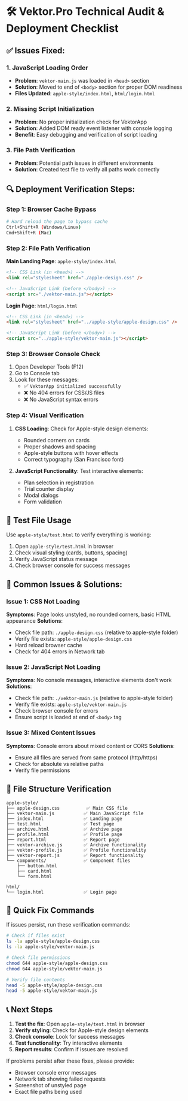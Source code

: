 # 🛠️ Vektor.Pro Technical Audit & Deployment Checklist

## ✅ **Issues Fixed:**

### 1. **JavaScript Loading Order**
- **Problem**: `vektor-main.js` was loaded in `<head>` section
- **Solution**: Moved to end of `<body>` section for proper DOM readiness
- **Files Updated**: `apple-style/index.html`, `html/login.html`

### 2. **Missing Script Initialization**
- **Problem**: No proper initialization check for VektorApp
- **Solution**: Added DOM ready event listener with console logging
- **Benefit**: Easy debugging and verification of script loading

### 3. **File Path Verification**
- **Problem**: Potential path issues in different environments
- **Solution**: Created test file to verify all paths work correctly

## 🔍 **Deployment Verification Steps:**

### Step 1: Browser Cache Bypass
```bash
# Hard reload the page to bypass cache
Ctrl+Shift+R (Windows/Linux)
Cmd+Shift+R (Mac)
```

### Step 2: File Path Verification
**Main Landing Page**: `apple-style/index.html`
```html
<!-- CSS Link (in <head>) -->
<link rel="stylesheet" href="./apple-design.css" />

<!-- JavaScript Link (before </body>) -->
<script src="./vektor-main.js"></script>
```

**Login Page**: `html/login.html`
```html
<!-- CSS Link (in <head>) -->
<link rel="stylesheet" href="../apple-style/apple-design.css" />

<!-- JavaScript Link (before </body>) -->
<script src="../apple-style/vektor-main.js"></script>
```

### Step 3: Browser Console Check
1. Open Developer Tools (F12)
2. Go to Console tab
3. Look for these messages:
   - ✅ `VektorApp initialized successfully`
   - ❌ No 404 errors for CSS/JS files
   - ❌ No JavaScript syntax errors

### Step 4: Visual Verification
1. **CSS Loading**: Check for Apple-style design elements:
   - Rounded corners on cards
   - Proper shadows and spacing
   - Apple-style buttons with hover effects
   - Correct typography (San Francisco font)

2. **JavaScript Functionality**: Test interactive elements:
   - Plan selection in registration
   - Trial counter display
   - Modal dialogs
   - Form validation

## 🧪 **Test File Usage**

Use `apple-style/test.html` to verify everything is working:

1. Open `apple-style/test.html` in browser
2. Check visual styling (cards, buttons, spacing)
3. Verify JavaScript status message
4. Check browser console for success messages

## 🚨 **Common Issues & Solutions:**

### Issue 1: CSS Not Loading
**Symptoms**: Page looks unstyled, no rounded corners, basic HTML appearance
**Solutions**:
- Check file path: `./apple-design.css` (relative to apple-style folder)
- Verify file exists: `apple-style/apple-design.css`
- Hard reload browser cache
- Check for 404 errors in Network tab

### Issue 2: JavaScript Not Loading
**Symptoms**: No console messages, interactive elements don't work
**Solutions**:
- Check file path: `./vektor-main.js` (relative to apple-style folder)
- Verify file exists: `apple-style/vektor-main.js`
- Check browser console for errors
- Ensure script is loaded at end of `<body>` tag

### Issue 3: Mixed Content Issues
**Symptoms**: Console errors about mixed content or CORS
**Solutions**:
- Ensure all files are served from same protocol (http/https)
- Check for absolute vs relative paths
- Verify file permissions

## 📁 **File Structure Verification**

```
apple-style/
├── apple-design.css          ✅ Main CSS file
├── vektor-main.js           ✅ Main JavaScript file
├── index.html               ✅ Landing page
├── test.html                ✅ Test page
├── archive.html             ✅ Archive page
├── profile.html             ✅ Profile page
├── report.html              ✅ Report page
├── vektor-archive.js        ✅ Archive functionality
├── vektor-profile.js        ✅ Profile functionality
├── vektor-report.js         ✅ Report functionality
└── components/              ✅ Component files
    ├── button.html
    ├── card.html
    └── form.html

html/
└── login.html               ✅ Login page
```

## 🔧 **Quick Fix Commands**

If issues persist, run these verification commands:

```bash
# Check if files exist
ls -la apple-style/apple-design.css
ls -la apple-style/vektor-main.js

# Check file permissions
chmod 644 apple-style/apple-design.css
chmod 644 apple-style/vektor-main.js

# Verify file contents
head -5 apple-style/apple-design.css
head -5 apple-style/vektor-main.js
```

## 📞 **Next Steps**

1. **Test the fix**: Open `apple-style/test.html` in browser
2. **Verify styling**: Check for Apple-style design elements
3. **Check console**: Look for success messages
4. **Test functionality**: Try interactive elements
5. **Report results**: Confirm if issues are resolved

If problems persist after these fixes, please provide:
- Browser console error messages
- Network tab showing failed requests
- Screenshot of unstyled page
- Exact file paths being used



































